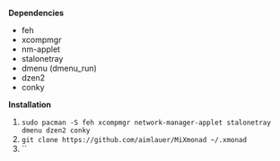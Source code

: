 **Dependencies**  
* feh
* xcompmgr
* nm-applet
* stalonetray
* dmenu (dmenu_run)
* dzen2
* conky

**Installation**  
1. `sudo pacman -S feh xcompmgr network-manager-applet stalonetray dmenu dzen2 conky`
2. `git clone https://github.com/aimlauer/MiXmonad ~/.xmonad`
3. ``
